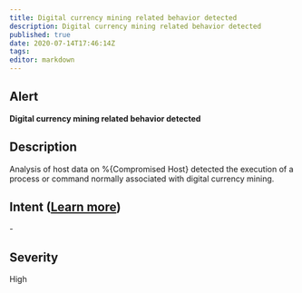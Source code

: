 ```yaml
---
title: Digital currency mining related behavior detected
description: Digital currency mining related behavior detected
published: true
date: 2020-07-14T17:46:14Z
tags:
editor: markdown
---
```


## Alert
**Digital currency mining related behavior detected**

## Description
Analysis of host data on %{Compromised Host} detected the execution of a process or command normally associated with digital currency mining.

## Intent ([Learn more](/public/security/alerts/intentions.md))
\-

## Severity
High




